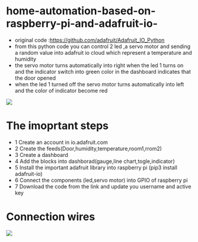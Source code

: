 # home-automation-based-on-raspberry-pi-and-adafruit-io-
- original code :https://github.com/adafruit/Adafruit_IO_Python
- from this python code you can control 2 led ,a servo motor and sending a random value into adafruit io cloud which represent a temperature and humidity
- the servo motor turns automatically into right when the led 1 turns on and the indicator switch into green color in the dashboard indicates that the door opened
- when the led 1 turned off the servo motor turns automatically into left and the color of indicator become red

![](IMG_20200822_135441_2.jpg)

# The imoprtant steps
- 1 Create an account in io.adafruit.com
- 2 Create the feeds(Door,humidity,temperature,room1,rrom2)
- 3 Create a dashboard
- 4 Add the blocks into dashborad(gauge,line chart,togle,indicator)
- 5 Install the important adafruit library into raspberry pi (pip3 install adafruit-io)
- 6 Connect the components (led,servo motor) into GPIO of raspberry pi
- 7 Download the code from the link and update you username and active key
# Connection wires

![](connection_wires.jpg)


